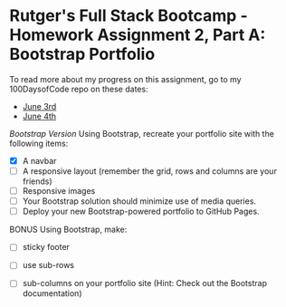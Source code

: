 # Rutger's Full Stack Bootcamp - Homework Assignment 2, Part A: Bootstrap Portfolio

To read more about my progress on this assignment, go to my 100DaysofCode repo on these dates:
- [June 3rd](https://github.com/jamiekaren/100-days-of-code-R1/blob/master/log.md#day-2-june-03-2019)
- [June 4th](https://github.com/jamiekaren/100-days-of-code-R1/blob/master/log.md#day-2-june-04-2019)

*Bootstrap Version*
Using Bootstrap, recreate your portfolio site with the following items: 
- [X] A navbar
- [ ] A responsive layout (remember the grid, rows and columns are your friends)
- [ ] Responsive images
- [ ] Your Bootstrap solution should minimize use of media queries.
- [ ] Deploy your new Bootstrap-powered portfolio to GitHub Pages.

BONUS Using Bootstrap, make:
- [ ] sticky footer
- [ ] use sub-rows
- [ ] sub-columns on your portfolio site (Hint: Check out the Bootstrap documentation)
 
